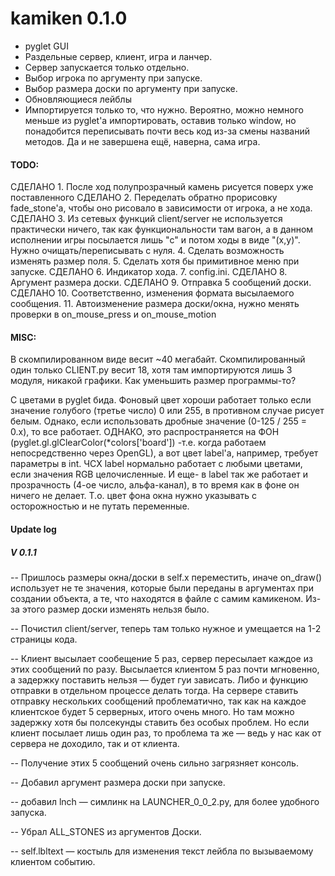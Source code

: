 # kamiken 0.1.0
- pyglet GUI
- Раздельные сервер, клиент, игра и ланчер.
- Сервер запускается только отдельно.
- Выбор игрока по аргументу при запуске.
- Выбор размера доски по аргументу при запуске.
- Обновляющиеся лейблы
- Импортируется только то, что нужно. Вероятно, можно немного меньше из pyglet'а
импортировать, оставив только window, но понадобится переписывать почти весь код
из-за смены названий методов. Да и не завершена ещё, наверна, сама игра.

#### TODO:
СДЕЛАНО	1. После ход полупрозрачный камень рисуется поверх уже поставленного
СДЕЛАНО	2. Переделать обратно прорисовку fade_stone'а, чтобы оно рисовало в зависимости
			от игрока, а не хода.				
СДЕЛАНО	3. Из сетевых функций client/server не используется практически ничего, так как
			функциональности там вагон, а в данном исполнении игры посылается лишь "с"
			и потом ходы в виде "(x,y)". Нужно очищать/переписывать с нуля.
		4. Сделать возможность изменять размер поля.
		5. Сделать хотя бы примитивное меню при запуске.
СДЕЛАНО	6. Индикатор хода.
		7. config.ini.
СДЕЛАНО	8. Аргумент размера доски.
СДЕЛАНО	9. Отправка 5 сообщений доски.
СДЕЛАНО	10. Соответственно, изменения формата высылаемого сообщения.
		11. Автоизменение размера доски/окна, нужно менять проверки в on_mouse_press 
			и on_mouse_motion
		
#### MISC:
В скомпилированном виде весит ~40 мегабайт. Скомпилированный один только CLIENT.py весит 18,
хотя там импортируются лишь 3 модуля, никакой графики. Как уменьшить размер программы-то?


С цветами в pyglet бида. Фоновый цвет хороши работает только если значение
голубого (третье число) 0 или 255, в противном случае рисует белым. Однако,
если использовать дробные значение (0-125 / 255 = 0.х), то все работает. ОДНАКО,
это распространяется на ФОН (pyglet.gl.glClearColor(*colors['board']) -т.е.
когда работаем непосредственно через OpenGL), а вот цвет label'а, например,
требует параметры в int. ЧСХ label нормально работает с любыми цветами, если
значения RGB целочисленные. И еще- в label так же работает и прозрачность (4-ое
число, альфа-канал), в то время как в фоне он ничего не делает. Т.о. цвет фона
окна нужно указывать с осторожностью и не путать переменные.

#### Update log
##### V 0.1.1
-- Пришлось размеры окна/доски в self.x переместить, иначе on_draw() использует не те
значения, которые были переданы в аргументах при создании объекта, а те, что находятся
в файле с самим камикеном. Из-за этого размер доски изменять нельзя было.

-- Почистил client/server, теперь там только нужное и умещается на 1-2 страницы кода.

-- Клиент высылает сообещение 5 раз, сервер пересылает каждое из этих сообщений по разу.
Высылается клиентом 5 раз почти мгновенно, а задержку поставить нельзя — будет гуи 
зависать. Либо и функцию отправки в отдельном процессе делать тогда. На сервере 
ставить отправку нескольких сообщений проблематично, так как на каждое клиентское будет
5 серверных, итого очень много. Но там можно задержку хотя бы полсекунды ставить
без особых проблем. Но если клиент посылает лишь один раз, то проблема та же — ведь у нас
как от сервера не доходило, так и от клиента.

-- Получение этих 5 сообщений очень сильно загрязняет консоль.

-- Добавил аргумент размера доски при запуске.

-- добавил lnch — симлинк на LAUNCHER_0_0_2.py, для более удобного запуска.

-- Убрал ALL_STONES из аргументов Доски.

-- self.lbltext — костыль для изменения текст лейбла по вызываемому клиентом событию.